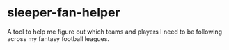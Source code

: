 # sleeper-fan-helper
A tool to help me figure out which teams and players I need to be following across my fantasy football leagues.
